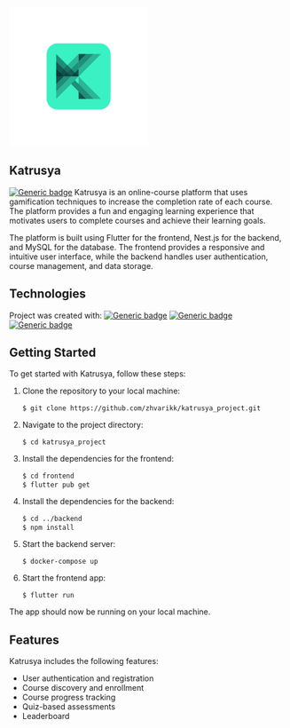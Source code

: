 ![Logo](./frontend/images/logo_small.png)
## Katrusya
[![Generic badge](https://img.shields.io/badge/Version-1.0.0-<COLOR>.svg)](https://shields.io/)
Katrusya is an online-course platform that uses gamification techniques to increase the completion rate of each course. The platform provides a fun and engaging learning experience that motivates users to complete courses and achieve their learning goals.

The platform is built using Flutter for the frontend, Nest.js for the backend, and MySQL for the database. The frontend provides a responsive and intuitive user interface, while the backend handles user authentication, course management, and data storage.

## Technologies
Project was created with:
[![Generic badge](https://img.shields.io/badge/Flutter-3.7.7-<COLOR>.svg)](https://shields.io/)
[![Generic badge](https://img.shields.io/badge/Nest.js-9.0.0-<COLOR>.svg)](https://shields.io/)
[![Generic badge](https://img.shields.io/badge/MySql-3.2.0-<COLOR>.svg)](https://shields.io/)

## Getting Started
To get started with Katrusya, follow these steps:

1. Clone the repository to your local machine:
   ```
   $ git clone https://github.com/zhvarikk/katrusya_project.git
   ```
2. Navigate to the project directory:
   ```
   $ cd katrusya_project
   ```
3. Install the dependencies for the frontend:
   ```
   $ cd frontend
   $ flutter pub get
   ```
4. Install the dependencies for the backend:
   ```
   $ cd ../backend
   $ npm install 
   ```
5. Start the backend server:
   ```
   $ docker-compose up
   ```
6. Start the frontend app:
   ```
   $ flutter run
   ```

The app should now be running on your local machine.

## Features
Katrusya includes the following features:
* User authentication and registration
* Course discovery and enrollment
* Course progress tracking
* Quiz-based assessments
* Leaderboard

